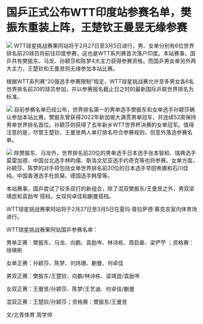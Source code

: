 # 国乒正式公布WTT印度站参赛名单，樊振东重装上阵，王楚钦王曼昱无缘参赛

![](https://inews.gtimg.com/news_bt/OBADLnAzqgiWTr8YhKA17LXUWvq8_nw_LFTbaPI7VRz2gAA/1000)
WTT球星挑战赛果阿站将于2月27日至3月5日进行，男、女单分别有6位世界排名前20球员将前往印度参赛，这也是WTT系列赛首次落户印度。本站赛事，国乒共有樊振东、马龙、孙颖莎和陈梦4大主力获得参赛资格。而国乒男女单另外两大主力，王楚钦和王曼昱则无缘参加本站比赛。

根据WTT系列赛“20强选手参赛限制”规定，WTT球星挑战赛允许至多男女各6名世界排名前20的球员参加，并以参赛报名截止日之时的最新国际乒联世界排名为标准。

![](https://inews.gtimg.com/news_bt/Oo3lJ-8d6Ahv8tGr3VelSGR15h0p5xwQH1p6tscBUdhBoAA/1000)
目前参赛名单已经公布，世界排名第一的男单选手樊振东和女单选手孙颖莎确认参加本站比赛。樊振东曾获得2022年新加坡大满贯男单冠军，并连续52周保持男单世界排名首位。孙颖莎则获得了去年新乡WTT世界杯决赛的女单冠军。值得注意的是，尽管王楚钦、王曼昱两人单打排名符合参赛规则，但意外落选参赛名单。

![](https://inews.gtimg.com/news_bt/OlQinmFMM2r9U7pKu7alevBrquNlM1RFdlNPOhpKeyYLMAA/1000)
除樊振东、马龙外，世界排名前20位的男单选手日本选手张本智和、瑞典选手莫雷加德、中国台北选手林昀儒、斯洛文尼亚选手约奇克等也将参赛。女单方面，孙颖莎、陈梦的对手将包括女单世界排名前20位的日本选手早田希娜和石川佳纯，中国香港选手杜凯琹、德国选手韩莹等。

本站赛事，国乒尝试了较多双打的新组合，除了混双樊振东/王曼昱之外，男双梁靖崑和袁励岑 搭档，女双何卓佳和蒯曼搭档。

WTT球星挑战赛果阿站将于2月27日至3月5日在夏玛·普拉萨德·慕克吉室内体育场进行。

WTT球星挑战赛果阿站国乒参赛名单：

男单正赛：樊振东、马龙、向鹏、袁励岑、林诗栋、周启豪、梁俨苧 ；资格赛：徐瑛彬

女单正赛：孙颖莎、陈梦、刘炜珊、蒯曼、何卓佳

男双正赛：樊振东/王楚钦、向鹏/林诗栋、梁靖崑/袁励岑

女双正赛：王曼昱/孙颖莎、陈梦/王艺迪、何卓佳/蒯曼

混双正赛：王楚钦/孙颖莎；资格赛：樊振东/王曼昱

文/北青体育 周学帅

